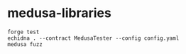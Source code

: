 # medusa-libraries

```
forge test
echidna . --contract MedusaTester --config config.yaml
medusa fuzz
```